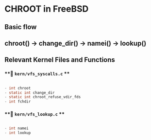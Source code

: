 # **CHROOT in FreeBSD**

## **Basic flow**

chroot() → change_dir() → namei() → lookup()
---

## **Relevant Kernel Files and Functions**

### **📌 `kern/vfs_syscalls.c` **

```c

- int chroot               
- static int change_dir    
- static int chroot_refuse_vdir_fds 
- int fchdir                

```

### **📌 `kern/vfs_lookup.c` **

```c

- int namei                
- int lookup

```
